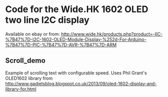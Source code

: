 # Code for the Wide.HK 1602 OLED two line I2C display

Available on ebay or from:
http://www.wide.hk/products.php?product=-IIC-%7B47%7D-I2C-1602-OLED-Module-Display-%252d-For-Arduino-%7B47%7D-PIC-%7B47%7D-AVR-%7B47%7D-ARM

## Scroll_demo
Example of scrolling text with configurable speed.
Uses Phil Grant's OLED1602 library from http://www.gadjetsblog.blogspot.co.uk/2013/09/oled-1602-display-and-library-for.html
